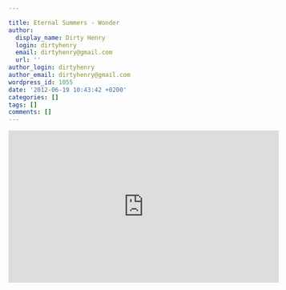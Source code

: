 ```yaml
---

title: Eternal Summers - Wonder
author:
  display_name: Dirty Henry
  login: dirtyhenry
  email: dirtyhenry@gmail.com
  url: ''
author_login: dirtyhenry
author_email: dirtyhenry@gmail.com
wordpress_id: 1055
date: '2012-06-19 10:43:42 +0200'
categories: []
tags: []
comments: []
---
```

<iframe width="540" height="304" src="http://www.youtube.com/embed/LwYg9N8asdM" frameborder="0" allowfullscreen></iframe>
